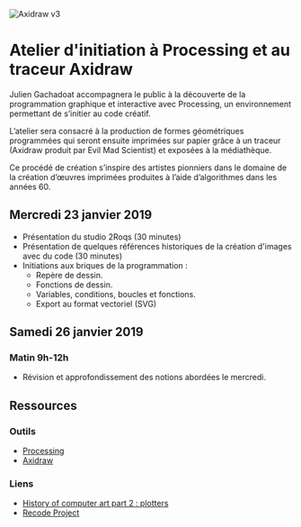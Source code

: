 ![Axidraw v3](http://v3ga.github.io/Images/Workshop_Bassens_axidraw/axidraw_v3_grid.JPG)

# Atelier d'initiation à Processing et au traceur Axidraw
Julien Gachadoat accompagnera le public à la découverte de la programmation graphique et interactive avec Processing, un environnement permettant de s’initier au code créatif. 

L’atelier sera consacré à la production de formes géométriques programmées qui seront ensuite imprimées sur papier grâce à un traceur (Axidraw produit par Evil Mad Scientist) et exposées à la médiathèque.

Ce procédé de création s’inspire des artistes pionniers dans le domaine de la création d’œuvres imprimées produites à l’aide d’algorithmes dans les années 60.

## Mercredi 23 janvier 2019 
* Présentation du studio 2Roqs (30 minutes)
* Présentation de quelques références historiques de la création d'images avec du code (30 minutes)
* Initiations aux briques de la programmation : 
  * Repère de dessin.
  * Fonctions de dessin.
  * Variables, conditions, boucles et fonctions.
  * Export au format vectoriel (SVG)

## Samedi 26 janvier 2019
### Matin 9h-12h
* Révision et approfondissement des notions abordées le mercredi.

## Ressources
### Outils
* [Processing](www.processing.org)
* [Axidraw](www.axidraw.com)

### Liens
* [History of computer art part 2 : plotters](http://piratefsh.github.io/2019/01/07/computer-art-history-part-2.html)
* [Recode Project](www.recodeproject.com)

